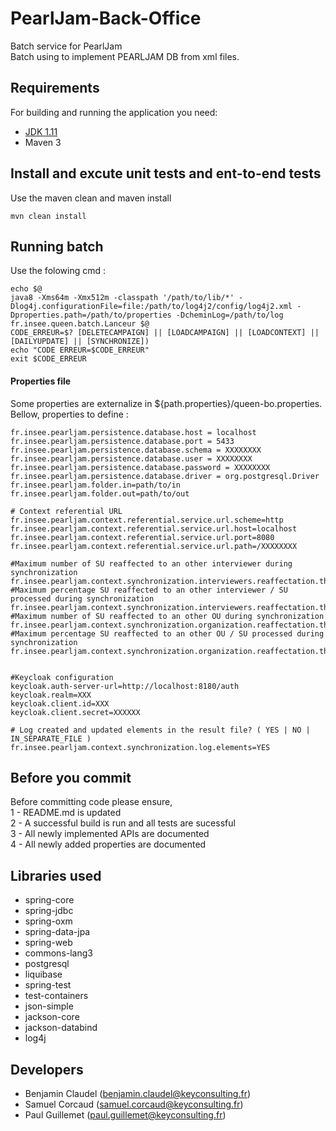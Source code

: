 # PearlJam-Back-Office
Batch service for PearlJam  
Batch using to implement PEARLJAM DB from xml files.

## Requirements
For building and running the application you need:
- [JDK 1.11](https://jdk.java.net/archive/)
- Maven 3

## Install and excute unit tests and ent-to-end tests
Use the maven clean and maven install  
``` shell
mvn clean install
```

## Running batch
Use the folowing cmd :
``` shell
echo $@
java8 -Xms64m -Xmx512m -classpath '/path/to/lib/*' -Dlog4j.configurationFile=file:/path/to/log4j2/config/log4j2.xml -Dproperties.path=/path/to/properties -DcheminLog=/path/to/log fr.insee.queen.batch.Lanceur $@
CODE_ERREUR=$? [DELETECAMPAIGN] || [LOADCAMPAIGN] || [LOADCONTEXT] || [DAILYUPDATE] || [SYNCHRONIZE])
echo "CODE ERREUR=$CODE_ERREUR"
exit $CODE_ERREUR
```

#### Properties file
Some properties are externalize in ${path.properties}/queen-bo.properties.  
Bellow, properties to define :
``` shell
fr.insee.pearljam.persistence.database.host = localhost
fr.insee.pearljam.persistence.database.port = 5433
fr.insee.pearljam.persistence.database.schema = XXXXXXXX
fr.insee.pearljam.persistence.database.user = XXXXXXXX
fr.insee.pearljam.persistence.database.password = XXXXXXXX
fr.insee.pearljam.persistence.database.driver = org.postgresql.Driver
fr.insee.pearljam.folder.in=path/to/in
fr.insee.pearljam.folder.out=path/to/out

# Context referential URL
fr.insee.pearljam.context.referential.service.url.scheme=http
fr.insee.pearljam.context.referential.service.url.host=localhost
fr.insee.pearljam.context.referential.service.url.port=8080
fr.insee.pearljam.context.referential.service.url.path=/XXXXXXXX

#Maximum number of SU reaffected to an other interviewer during synchronization
fr.insee.pearljam.context.synchronization.interviewers.reaffectation.threshold.absolute=2
#Maximum percentage SU reaffected to an other interviewer / SU processed during synchronization
fr.insee.pearljam.context.synchronization.interviewers.reaffectation.threshold.relative=50
#Maximum number of SU reaffected to an other OU during synchronization
fr.insee.pearljam.context.synchronization.organization.reaffectation.threshold.absolute=2
#Maximum percentage SU reaffected to an other OU / SU processed during synchronization
fr.insee.pearljam.context.synchronization.organization.reaffectation.threshold.relative=50


#Keycloak configuration
keycloak.auth-server-url=http://localhost:8180/auth
keycloak.realm=XXX
keycloak.client.id=XXX
keycloak.client.secret=XXXXXX

# Log created and updated elements in the result file? ( YES | NO | IN_SEPARATE_FILE )
fr.insee.pearljam.context.synchronization.log.elements=YES

```

## Before you commit
Before committing code please ensure,  
1 - README.md is updated  
2 - A successful build is run and all tests are sucessful  
3 - All newly implemented APIs are documented  
4 - All newly added properties are documented  

## Libraries used
- spring-core
- spring-jdbc
- spring-oxm
- spring-data-jpa
- spring-web
- commons-lang3
- postgresql
- liquibase
- spring-test
- test-containers
- json-simple
- jackson-core
- jackson-databind
- log4j

## Developers
- Benjamin Claudel (benjamin.claudel@keyconsulting.fr)
- Samuel Corcaud (samuel.corcaud@keyconsulting.fr)
- Paul Guillemet (paul.guillemet@keyconsulting.fr)